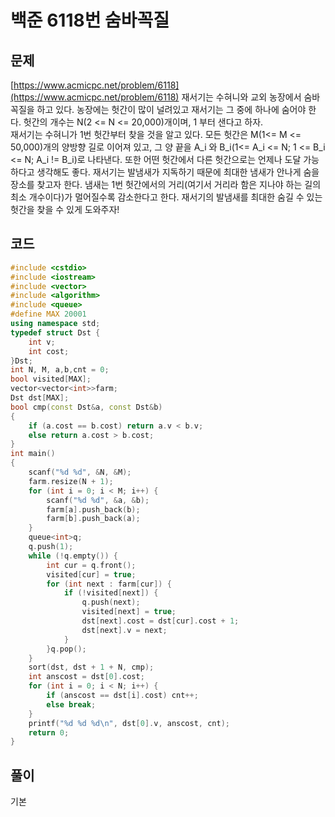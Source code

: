 # 백준 6118번 숨바꼭질

## 문제
[https://www.acmicpc.net/problem/6118](https://www.acmicpc.net/problem/6118)
재서기는 수혀니와 교외 농장에서 숨바꼭질을 하고 있다. 농장에는 헛간이 많이 널려있고 재서기는 그
중에 하나에 숨어야 한다. 헛간의 개수는 N(2 <= N <= 20,000)개이며, 1 부터 샌다고 하자.  
재서기는 수혀니가 1번 헛간부터 찾을 것을 알고 있다. 모든 헛간은 M(1<= M <= 50,000)개의 양방향 
길로 이어져 있고, 그 양 끝을 A_i 와 B_i(1<= A_i <= N; 1 <= B_i <= N; A_i != B_i)로 나타낸다.
또한 어떤 헛간에서 다른 헛간으로는 언제나 도달 가능하다고 생각해도 좋다. 
재서기는 발냄새가 지독하기 때문에 최대한 냄새가 안나게 숨을 장소를 찾고자 한다. 냄새는 1번
헛간에서의 거리(여기서 거리라 함은 지나야 하는 길의 최소 개수이다)가 멀어질수록 감소한다고 한다.
재서기의 발냄새를 최대한 숨길 수 있는 헛간을 찾을 수 있게 도와주자!

## 코드
```c++
#include <cstdio>
#include <iostream>
#include <vector>
#include <algorithm>
#include <queue>
#define MAX 20001
using namespace std;
typedef struct Dst {
	int v;
	int cost;
}Dst;
int N, M, a,b,cnt = 0;
bool visited[MAX];
vector<vector<int>>farm;
Dst dst[MAX];
bool cmp(const Dst&a, const Dst&b)
{
	if (a.cost == b.cost) return a.v < b.v;
	else return a.cost > b.cost;
}
int main()
{
	scanf("%d %d", &N, &M);
	farm.resize(N + 1);
	for (int i = 0; i < M; i++) {
		scanf("%d %d", &a, &b);
		farm[a].push_back(b);
		farm[b].push_back(a);
	}
	queue<int>q;
	q.push(1);
	while (!q.empty()) {
		int cur = q.front();
		visited[cur] = true;
		for (int next : farm[cur]) {
			if (!visited[next]) {
				q.push(next);
				visited[next] = true;
				dst[next].cost = dst[cur].cost + 1;
				dst[next].v = next;
			}
		}q.pop();
	}
	sort(dst, dst + 1 + N, cmp);
	int anscost = dst[0].cost;
	for (int i = 0; i < N; i++) {
		if (anscost == dst[i].cost) cnt++;
		else break;
	}
	printf("%d %d %d\n", dst[0].v, anscost, cnt);
	return 0;
}
```

## 풀이

기본 
